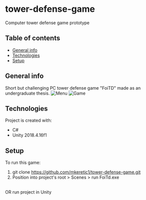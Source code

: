 # tower-defense-game
Computer tower defense game prototype
## Table of contents
* [General info](#general-info)
* [Technologies](#technologies)
* [Setup](#setup)

## General info
Short but challenging PC tower defense game "FoiTD" made as an undergraduate thesis.
![Menu](https://user-images.githubusercontent.com/58340093/110797205-1e8ad200-8279-11eb-815b-5e0d8fe44c41.PNG)
![Game](https://user-images.githubusercontent.com/58340093/110797200-1cc10e80-8279-11eb-95ef-d0a1c28d8564.PNG)

## Technologies
Project is created with:
* C#
* Unity 2018.4.16f1
	
## Setup
To run this game:
1. git clone https://github.com/mkeretic1/tower-defense-game.git
2. Position into project's root > Scenes > run FoiTd.exe
<br>
OR run project in Unity
